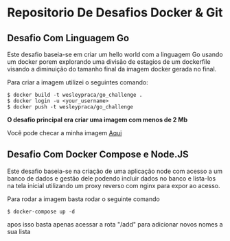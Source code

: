 # Repositorio De Desafios Docker & Git

## Desafio Com Linguagem Go

Este desafio baseia-se em criar um hello world com a linguagem Go usando um docker porem explorando uma divisão de estagios de um dockerfile visando a diminuição do tamanho final da imagem docker gerada no final. 

Para criar a imagem utilizei o seguintes comando: 
```
$ docker build -t wesleypraca/go_challenge .
$ docker login -u <your_username>
$ docker push -t wesleypraca/go_challenge
```

**O desafio principal era criar uma imagem com menos de 2 Mb**

Você pode checar a minha imagem [Aqui](https://hub.docker.com/repository/docker/wesleypraca/go_challenge/general)

## Desafio Com Docker Compose e Node.JS 

Este desafio baseia-se na criação de uma aplicação node com acesso a um banco de dados e gestão dele podendo incluir dados no banco e lista-los na tela inicial utilizando um proxy reverso com nginx para expor ao acesso. 

Para rodar a imagem basta rodar o seguinte comando
```
$ docker-compose up -d
```

apos isso basta apenas acessar a rota "/add" para adicionar novos nomes a sua lista
